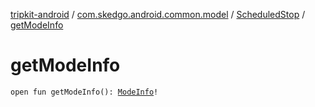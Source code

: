 [tripkit-android](../../index.md) / [com.skedgo.android.common.model](../index.md) / [ScheduledStop](index.md) / [getModeInfo](./get-mode-info.md)

# getModeInfo

`open fun getModeInfo(): `[`ModeInfo`](../../skedgo.tripkit.routing/-mode-info/index.md)`!`